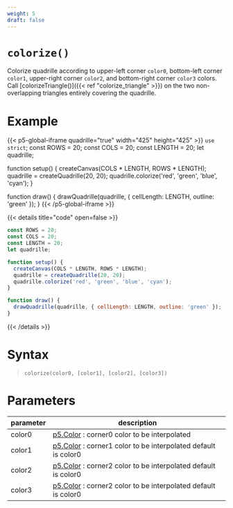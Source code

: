 ```yaml
---
weight: 5
draft: false
---
```


# `colorize()`

Colorize quadrille according to upper-left corner `color0`, bottom-left corner `color1`, upper-right corner `color2`, and bottom-right corner `color3` colors. Call [colorizeTriangle()]({{< ref "colorize_triangle" >}}) on the two non-overlapping triangles entirely covering the quadrille.

# Example

{{< p5-global-iframe quadrille="true" width="425" height="425" >}}
`use strict`;
const ROWS = 20;
const COLS = 20;
const LENGTH = 20;
let quadrille;

function setup() {
  createCanvas(COLS * LENGTH, ROWS * LENGTH);
  quadrille = createQuadrille(20, 20);
  quadrille.colorize('red', 'green', 'blue', 'cyan');
}

function draw() {
  drawQuadrille(quadrille, { cellLength: LENGTH, outline: 'green' });
}
{{< /p5-global-iframe >}}

{{< details title="code" open=false >}}
```js
const ROWS = 20;
const COLS = 20;
const LENGTH = 20;
let quadrille;

function setup() {
  createCanvas(COLS * LENGTH, ROWS * LENGTH);
  quadrille = createQuadrille(20, 20);
  quadrille.colorize('red', 'green', 'blue', 'cyan');
}

function draw() {
  drawQuadrille(quadrille, { cellLength: LENGTH, outline: 'green' });
}
```
{{< /details >}}

# Syntax

> `colorize(color0, [color1], [color2], [color3])`

# Parameters

| parameter | description                                                                                            |
|-----------|--------------------------------------------------------------------------------------------------------|
| color0    | [p5.Color](https://p5js.org/reference/#/p5.Color) : corner0 color to be interpolated                   |
| color1    | [p5.Color](https://p5js.org/reference/#/p5.Color) : corner1 color to be interpolated default is color0 |
| color2    | [p5.Color](https://p5js.org/reference/#/p5.Color) : corner2 color to be interpolated default is color0 |
| color3    | [p5.Color](https://p5js.org/reference/#/p5.Color) : corner2 color to be interpolated default is color0 |